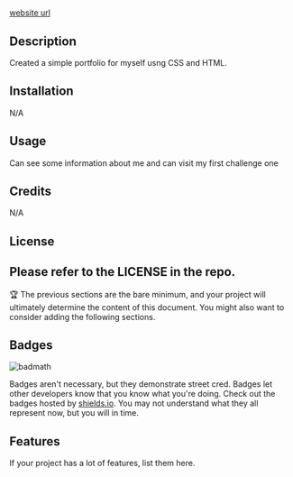 
# <Challenge-two>

[website url]( https://dylanslyter.github.io/First-portfolio-DS-challenge-2/)

## Description
Created a simple portfolio for myself usng CSS and HTML.
## Installation

N/A

## Usage
Can see some information about me and can visit my first challenge one
## Credits

N/A

## License

Please refer to the LICENSE in the repo.
---

🏆 The previous sections are the bare minimum, and your project will ultimately determine the content of this document. You might also want to consider adding the following sections.

## Badges

![badmath](https://img.shields.io/github/languages/top/nielsenjared/badmath)

Badges aren't necessary, but they demonstrate street cred. Badges let other developers know that you know what you're doing. Check out the badges hosted by [shields.io](https://shields.io/). You may not understand what they all represent now, but you will in time.

## Features

If your project has a lot of features, list them here.